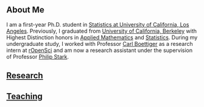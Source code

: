 ## About Me

I am a first-year Ph.D. student in [Statistics at University of California, Los Angeles](http://statistics.ucla.edu/). Previously, I graduated from [University of California, Berkeley](http://www.berkeley.edu) with Highest Distinction honors in [Applied Mathematics](https://math.berkeley.edu/) and [Statistics](http://statistics.berkeley.edu/). During my undergraduate study, I worked with Professor [Carl Boettiger](https://www.carlboettiger.info/) as a research intern at [rOpenSci](https://ropensci.org/) and am now a research assistant under the supervision of Professor [Philip Stark](https://www.stat.berkeley.edu/~stark/).


## [Research](./research.html)


## [Teaching](./teaching.html)

